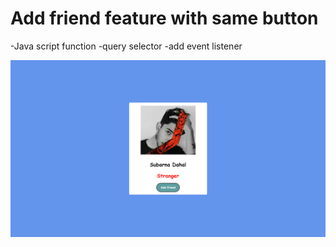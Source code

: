 # Add friend feature with same button
-Java script function 
-query selector
-add event listener

![preview img](/preview.png)
